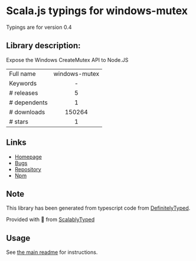 
# Scala.js typings for windows-mutex

Typings are for version 0.4

## Library description:
Expose the Windows CreateMutex API to Node.JS

|                    |                 |
| ------------------ | :-------------: |
| Full name          | windows-mutex |
| Keywords           | - |
| # releases         | 5 |
| # dependents       | 1 |
| # downloads        | 150264 |
| # stars            | 1 |

## Links
- [Homepage](https://github.com/Microsoft/node-windows-mutex)
- [Bugs](https://github.com/Microsoft/node-windows-mutex/issues)
- [Repository](https://github.com/Microsoft/node-windows-mutex)
- [Npm](https://www.npmjs.com/package/windows-mutex)
    


## Note
This library has been generated from typescript code from [DefinitelyTyped](https://definitelytyped.org).

Provided with :purple_heart: from [ScalablyTyped](https://github.com/oyvindberg/ScalablyTyped)

## Usage
See [the main readme](../../readme.md) for instructions.


